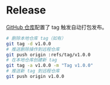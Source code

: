 # Release

[GitHub 仓库](https://github.com/4ucl/scripts)配置了 tag 触发自动打包发布。 

```bash
# 删除本地仓库 tag（如有）
git tag -d v1.0.0
# 推送删除操作到远程仓库
git push origin :refs/tag/v1.0.0
# 在本地仓库创建新 tag
git tag -a v1.0.0 -m "Tag v1.0.0"
# 推送新 tag 到远程仓库
git push origin v1.0.0
```